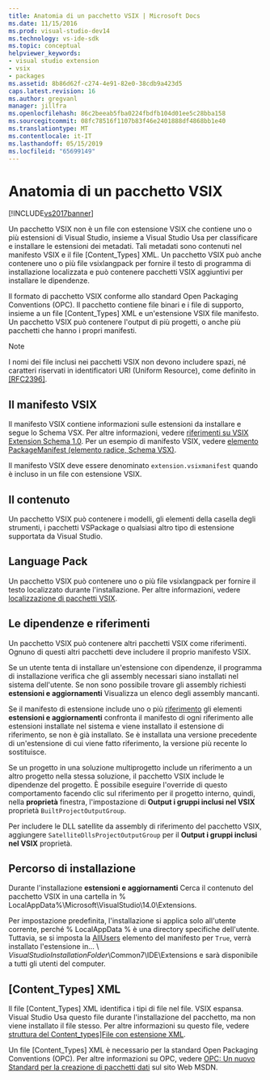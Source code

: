 ```yaml
---
title: Anatomia di un pacchetto VSIX | Microsoft Docs
ms.date: 11/15/2016
ms.prod: visual-studio-dev14
ms.technology: vs-ide-sdk
ms.topic: conceptual
helpviewer_keywords:
- visual studio extension
- vsix
- packages
ms.assetid: 8b86d62f-c274-4e91-82e0-38cdb9a423d5
caps.latest.revision: 16
ms.author: gregvanl
manager: jillfra
ms.openlocfilehash: 86c2beeab5fba0224fbdfb104d01ee5c28bba158
ms.sourcegitcommit: 08fc78516f1107b83f46e2401888df4868bb1e40
ms.translationtype: MT
ms.contentlocale: it-IT
ms.lasthandoff: 05/15/2019
ms.locfileid: "65699149"
---
```

# <a name="anatomy-of-a-vsix-package"></a>Anatomia di un pacchetto VSIX
[!INCLUDE[vs2017banner](../includes/vs2017banner.md)]

Un pacchetto VSIX non è un file con estensione VSIX che contiene uno o più estensioni di Visual Studio, insieme a Visual Studio Usa per classificare e installare le estensioni dei metadati. Tali metadati sono contenuti nel manifesto VSIX e il file [Content_Types] XML. Un pacchetto VSIX può anche contenere uno o più file vsixlangpack per fornire il testo di programma di installazione localizzata e può contenere pacchetti VSIX aggiuntivi per installare le dipendenze.  
  
 Il formato di pacchetto VSIX conforme allo standard Open Packaging Conventions (OPC). Il pacchetto contiene file binari e i file di supporto, insieme a un file [Content_Types] XML e un'estensione VSIX file manifesto. Un pacchetto VSIX può contenere l'output di più progetti, o anche più pacchetti che hanno i propri manifesti.  
  
> [!NOTE]
> I nomi dei file inclusi nei pacchetti VSIX non devono includere spazi, né caratteri riservati in identificatori URI (Uniform Resource), come definito in [ \[RFC2396\]](http://go.microsoft.com/fwlink/?LinkId=90339).  
  
## <a name="the-vsix-manifest"></a>Il manifesto VSIX  
 Il manifesto VSIX contiene informazioni sulle estensioni da installare e segue lo Schema VSX. Per altre informazioni, vedere [riferimenti su VSIX Extension Schema 1.0](https://msdn.microsoft.com/76e410ec-b1fb-4652-ac98-4a4c52e09a2b). Per un esempio di manifesto VSIX, vedere [elemento PackageManifest (elemento radice, Schema VSX)](https://msdn.microsoft.com/f8ae42ba-775a-4d2b-976a-f556e147f187).  
  
 Il manifesto VSIX deve essere denominato `extension.vsixmanifest` quando è incluso in un file con estensione VSIX.  
  
## <a name="the-content"></a>Il contenuto  
 Un pacchetto VSIX può contenere i modelli, gli elementi della casella degli strumenti, i pacchetti VSPackage o qualsiasi altro tipo di estensione supportata da Visual Studio.  
  
## <a name="language-packs"></a>Language Pack  
 Un pacchetto VSIX può contenere uno o più file vsixlangpack per fornire il testo localizzato durante l'installazione. Per altre informazioni, vedere [localizzazione di pacchetti VSIX](../extensibility/localizing-vsix-packages.md).  
  
## <a name="dependencies-and-references"></a>Le dipendenze e riferimenti  
 Un pacchetto VSIX può contenere altri pacchetti VSIX come riferimenti. Ognuno di questi altri pacchetti deve includere il proprio manifesto VSIX.  
  
 Se un utente tenta di installare un'estensione con dipendenze, il programma di installazione verifica che gli assembly necessari siano installati nel sistema dell'utente. Se non sono possibile trovare gli assembly richiesti **estensioni e aggiornamenti** Visualizza un elenco degli assembly mancanti.  
  
 Se il manifesto di estensione include uno o più [riferimento](https://msdn.microsoft.com/32c52934-e81e-4b53-8cb6-4df45ef7bfa8) gli elementi **estensioni e aggiornamenti** confronta il manifesto di ogni riferimento alle estensioni installate nel sistema e viene installato il estensione di riferimento, se non è già installato. Se è installata una versione precedente di un'estensione di cui viene fatto riferimento, la versione più recente lo sostituisce.  
  
 Se un progetto in una soluzione multiprogetto include un riferimento a un altro progetto nella stessa soluzione, il pacchetto VSIX include le dipendenze del progetto. È possibile eseguire l'override di questo comportamento facendo clic sul riferimento per il progetto interno, quindi, nella **proprietà** finestra, l'impostazione di **Output i gruppi inclusi nel VSIX** proprietà `BuiltProjectOutputGroup`.  
  
 Per includere le DLL satellite da assembly di riferimento del pacchetto VSIX, aggiungere `SatelliteDllsProjectOutputGroup` per il **Output i gruppi inclusi nel VSIX** proprietà.  
  
## <a name="installation-location"></a>Percorso di installazione  
 Durante l'installazione **estensioni e aggiornamenti** Cerca il contenuto del pacchetto VSIX in una cartella in % LocalAppData%\Microsoft\VisualStudio\14.0\Extensions.  
  
 Per impostazione predefinita, l'installazione si applica solo all'utente corrente, perché % LocalAppData % è una directory specifiche dell'utente. Tuttavia, se si imposta la [AllUsers](https://msdn.microsoft.com/ac817f50-3276-4ddb-b467-8bbb1432455b) elemento del manifesto per `True`, verrà installato l'estensione in... \\ *VisualStudioInstallationFolder*\Common7\IDE\Extensions e sarà disponibile a tutti gli utenti del computer.  
  
## <a name="contenttypesxml"></a>[Content_Types] XML  
 Il file [Content_Types] XML identifica i tipi di file nel file. VSIX espansa. Visual Studio Usa questo file durante l'installazione del pacchetto, ma non viene installato il file stesso. Per altre informazioni su questo file, vedere [struttura del Content_types\]File con estensione XML](../extensibility/the-structure-of-the-content-types-dot-xml-file.md).  
  
 Un file [Content_Types] XML è necessario per la standard Open Packaging Conventions (OPC). Per altre informazioni su OPC, vedere [OPC: Un nuovo Standard per la creazione di pacchetti dati](http://go.microsoft.com/fwlink/?LinkID=148207) sul sito Web MSDN.
